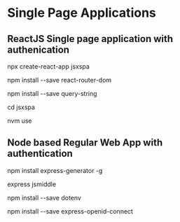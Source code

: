 # Single Page Applications

## ReactJS Single page application with authenication
npx create-react-app jsxspa

npm install --save react-router-dom

npm install --save query-string

cd jsxspa

nvm use

## Node based Regular Web App with authentication

npm install express-generator -g

express jsmiddle

npm install --save dotenv

npm install --save express-openid-connect